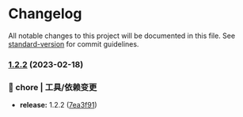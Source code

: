 # Changelog

All notable changes to this project will be documented in this file. See [standard-version](https://github.com/conventional-changelog/standard-version) for commit guidelines.

### [1.2.2](https://github.com/yunxuanc/huskyCommitLint/compare/release-20230218-v1.2.2...release-20230218-v1.2.2) (2023-02-18)


### 🚀 chore | 工具/依赖变更

* **release:** 1.2.2 ([7ea3f91](https://github.com/yunxuanc/huskyCommitLint/commit/7ea3f916b38056e76fa0914fd2d1f6264affed37))
